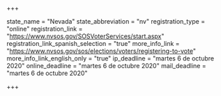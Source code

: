+++

state_name = "Nevada"
state_abbreviation = "nv"
registration_type = "online"
registration_link = "https://www.nvsos.gov/SOSVoterServices/start.aspx"
registration_link_spanish_selection = "true"
more_info_link = "https://www.nvsos.gov/sos/elections/voters/registering-to-vote"
more_info_link_english_only = "true"
ip_deadline = "martes 6 de octubre 2020"
online_deadline = "martes 6 de octubre 2020"
mail_deadline = "martes 6 de octubre 2020"

+++